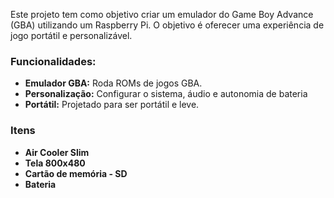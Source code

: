 Este projeto tem como objetivo criar um emulador do Game Boy Advance (GBA) utilizando um Raspberry Pi. O objetivo é oferecer uma experiência de jogo portátil e personalizável.


### **Funcionalidades:**

* **Emulador GBA:** Roda ROMs de jogos GBA.
* **Personalização:** Configurar o sistema, áudio e autonomia de bateria
* **Portátil:** Projetado para ser portátil e leve.

### **Itens**

* **Air Cooler Slim**
* **Tela 800x480**
* **Cartão de memória - SD**
* **Bateria**

